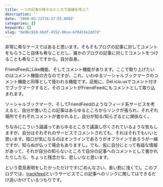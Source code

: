 ```yaml
---
title: 一つの記事が様々なところで論議を呼ぶ？
description: ''
date: '2008-03-21T16:37:55.000Z'
categories: []
keywords: []
slug: "0e96c910-6bdf-4552-80ce-670453e2dd7d"
---
```

非常に希なケースではあると思います。そもそもブログの記事に対してコメントをもらうこと自体も希なことだし、誰かのブログの記事に対してコメントをつけることも希なことですから。自分自身。

FriendFeedにLike機能、そしてコメント機能があります。ここで取り上げたいのはコメント機能の方なのですが、これ、いわゆるソーシャルブックマークのコメント機能と同等として扱われる機能です。証拠に、Del.icio.usでコメント付きでブックマークすると、そのコメントがFriendFeedにもコメントとして取り込まれます。

ソーシャルブックマーク、そしてFriendFeedのようなフィード系サービスを考えると、自分が書いたこの記事はあらゆるところからリンクが張られ、それぞれ場所でそれぞれコメントが書かれると。自分が知る/知らざるとに関係なく。

ちなみにこういう論議ってあらゆるところで議論し尽くされているような気もしますが、自分はそれぞれのサービスでコメントされても、それはそれでもいいと思います。陰口が気になるのはオンラインであろうがオフラインであろうが一緒ですが、知らぬが仏って場合もありますし。でも、仮に自分にとって有益な情報があって、それが自分の知らないところで自分の記事へのコメントとして書かれたりしたら、ちょっと残念だな、悲しいなと思います。

という意見表明をしたかっただけです(ごめんなさい、長い割に浅くて)。このブログでは、[trackfeed](http://trackfeed.com/)というサービスでこの記事へのリンクに関してはできるだけ追いかけているつもりです。